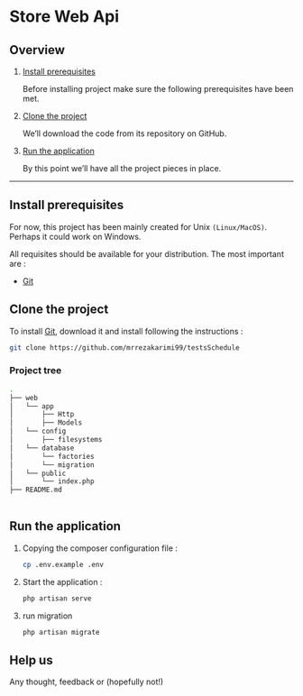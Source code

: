 
# Store Web Api

## Overview

1. [Install prerequisites](#install-prerequisites)

   Before installing project make sure the following prerequisites have been met.

2. [Clone the project](#clone-the-project)

   We’ll download the code from its repository on GitHub.

5. [Run the application](#run-the-application)

   By this point we’ll have all the project pieces in place.
___

## Install prerequisites

For now, this project has been mainly created for Unix `(Linux/MacOS)`. Perhaps it could work on Windows.

All requisites should be available for your distribution. The most important are :

* [Git](https://www.digitalocean.com/community/tutorials/how-to-install-git-on-ubuntu-20-04)

## Clone the project

To install [Git](http://git-scm.com/book/en/v2/Getting-Started-Installing-Git), download it and install following the instructions :

```sh
git clone https://github.com/mrrezakarimi99/testsSchedule
```

### Project tree

```sh
.
├── web
│   └── app
│       ├── Http
│       ├── Models
│   └── config
│       ├── filesystems
│   └── database
│       └── factories
│       └── migration
│   └── public
│       └── index.php
├── README.md
        
```

## Run the application

1. Copying the composer configuration file :

    ```sh
    cp .env.example .env
    ```

2. Start the application :

    ```sh
    php artisan serve
    ```
3. run migration

    ```sh
    php artisan migrate
    ```

## Help us

Any thought, feedback or (hopefully not!)

